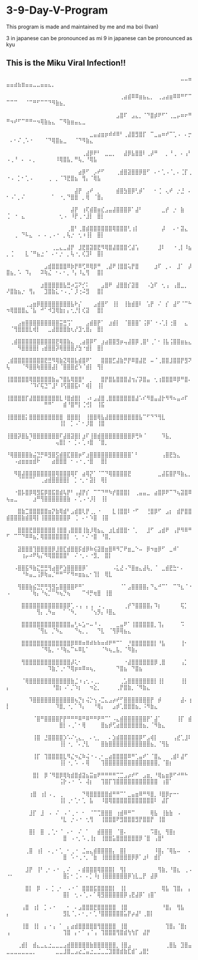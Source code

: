 # 3-9-Day-V-Program
This program is made and maintained by me and ma boi (Ivan)

3 in japanese can be pronounced as mi
9 in japanese can be pronounced as kyu

## This is the Miku Viral Infection!!

⠀⠀⠀⠀⠀⠀⠀⠀⠀⠀⠀⠀⠀⠀⠀⠀⠀⠀⠀⠀⠀⠀⠀⠀⠀⠀⠀⠀⠀⠀⠀⠀⠀⠀⠀⠀⠀⠀⠀⠀⠀⠀⠀⠀⠀⠀⣀⣀⣤⣤⣤⣴⣦⣶⣤⣤⣀⣀⣤⣤⣄⡀⠀⠀⠀⠀⠀⠀⠀⠀⠀⠀⠀⠀⠀⠀⠀⠀⠀⠀⠀⠀⠀⠀⠀⠀⠀⠀⠀⠀⠀⠀⠀⠀⠀⠀⠀⠀⠀⠀
⠀⠀⠀⠀⠀⠀⠀⠀⠀⠀⠀⠀⠀⠀⠀⠀⠀⠀⠀⠀⠀⠀⠀⠀⠀⠀⠀⠀⠀⠀⢀⣴⣾⠿⠿⣶⣦⣄⡀⠀⢀⣠⣴⣶⠿⠿⠛⠋⠉⠉⠉⠉⠀⠀⠈⠉⠛⠋⠉⠉⠙⠻⣷⣦⡀⠀⠀⠀⠀⠀⠀⠀⠀⠀⠀⠀⠀⠀⠀⠀⠀⠀⠀⠀⠀⠀⠀⠀⠀⠀⠀⠀⠀⠀⠀⠀⠀⠀⠀⠀
⠀⠀⠀⠀⠀⠀⠀⠀⠀⠀⠀⠀⠀⠀⠀⠀⠀⠀⠀⠀⠀⠀⠀⠀⠀⠀⠀⠀⠀⣠⣿⠏⠀⣠⣄⡀⠈⠙⣿⡾⠟⠋⠁⢀⣀⡤⠶⠖⠛⠛⠲⠞⠋⠉⠛⠛⠒⠲⢿⣷⣦⣄⠀⠉⠻⣷⣶⣤⣄⣀⠀⠀⠀⠀⠀⠀⠀⠀⠀⠀⠀⠀⠀⠀⠀⠀⠀⠀⠀⠀⠀⠀⠀⠀⠀⠀⠀⠀⠀⠀
⠀⠀⠀⠀⠀⠀⠀⠀⠀⠀⠀⠀⠀⠀⠀⠀⠀⠀⠀⠀⠀⠀⣀⣤⣴⣶⡶⠾⠾⠿⠃⢀⣼⣿⣻⣿⡏⠀⠉⣀⣤⠶⠞⠉⢁⠠⠀⠄⡒⠀⠄⠂⠌⢀⠡⠐⠀⠀⠀⠈⠙⢿⣿⣦⣀⠀⠀⠈⠙⠻⣷⣄⠀⠀⠀⠀⠀⠀⠀⠀⠀⠀⠀⠀⠀⠀⠀⠀⠀⠀⠀⠀⠀⠀⠀⠀⠀⠀⠀⠀
⠀⠀⠀⠀⠀⠀⠀⠀⠀⠀⠀⠀⠀⠀⠀⠀⠀⠀⠀⠀⢀⣼⡿⠟⠃⠀⣀⣀⡀⠀⠀⣼⡿⣧⣿⣿⠇⢀⡼⠛⠀⠀⡀⠘⢀⠀⠄⢠⠃⠠⢀⠘⠀⠄⠀⠄⡀⠀⠀⠀⠀⠀⠸⢿⣿⣧⡀⠛⢧⡀⠘⢿⣧⠀⠀⠀⠀⠀⠀⠀⠀⠀⠀⠀⠀⠀⠀⠀⠀⠀⠀⠀⠀⠀⠀⠀⠀⠀⠀⠀
⠀⠀⠀⠀⠀⠀⠀⠀⠀⠀⠀⠀⠀⠀⠀⠀⠀⠀⠀⣴⡿⠋⠀⡠⠞⠋⠀⠀⠀⢀⣾⣿⣽⣿⣿⡿⣿⠋⠀⠄⠂⢁⠠⠈⡀⠄⢈⡏⢀⠐⠠⠀⡁⠂⢁⠠⠀⠀⠀⠀⢀⠀⡀⠈⠹⣟⣿⣦⠀⢻⡄⠈⢿⣧⠀⠀⠀⠀⠀⠀⠀⠀⠀⠀⠀⠀⠀⠀⠀⠀⠀⠀⠀⠀⠀⠀⠀⠀⠀⠀
⠀⠀⠀⠀⠀⠀⠀⠀⠀⠀⠀⠀⠀⠀⠀⠀⠀⠀⣼⡟⠀⣠⠞⠀⡀⠀⠀⠀⠀⣾⣿⣳⣿⡿⢃⡾⠁⠀⠀⠂⢈⠀⢄⠞⠀⡐⣘⠀⠄⠂⠠⠁⡀⠌⠀⠀⠀⠀⠀⠀⠀⠁⠀⠐⡀⠙⣿⣿⠀⡀⢿⠀⠈⣿⡄⠀⠀⠀⠀⠀⠀⠀⠀⠀⠀⠀⠀⠀⠀⠀⠀⠀⠀⠀⠀⠀⠀⠀⠀⠀
⠀⠀⠀⠀⠀⠀⠀⠀⠀⠀⠀⠀⠀⠀⠀⠀⠀⣼⡟⠀⢰⢏⣾⣿⣶⣎⣠⣤⣼⣿⣿⣿⡿⠁⣼⠃⠀⠀⠀⠀⠀⣀⡞⠀⡐⠀⣷⠀⠀⢈⠀⠐⠀⣄⠀⠀⠀⠀⠀⠀⠀⠀⠀⢂⠠⠀⠸⡟⢀⠐⣸⡇⠀⣿⡇⠀⠀⠀⠀⠀⠀⠀⠀⠀⠀⠀⠀⠀⠀⠀⠀⠀⠀⠀⠀⠀⠀⠀⠀⠀
⠀⠀⠀⠀⠀⠀⠀⠀⠀⠀⠀⠀⠀⠀⠀⠀⢀⣿⠃⢀⣿⣾⣿⣿⣿⣿⣿⣿⢿⣿⣿⣿⢃⢰⡇⠀⠀⠀⠀⠀⠀⡼⠀⠀⠄⠂⣽⣄⠀⠀⠀⢀⠀⠙⠧⣄⠀⠠⠀⠄⢀⠠⠐⠀⡀⢧⡐⠀⢂⠰⢸⡇⠀⣿⡇⠀⠀⠀⠀⠀⠀⠀⠀⠀⠀⠀⠀⠀⠀⠀⠀⠀⠀⠀⠀⠀⠀⠀⠀⠀
⠀⠀⠀⠀⠀⠀⠀⠀⠀⠀⠀⠀⢀⣀⣄⣀⣼⡟⠀⣸⣟⣿⣽⣿⣟⠻⢿⣿⣼⣿⣿⣿⢊⣼⢡⠀⠀⠀⠀⠀⣸⠇⠀⠀⠐⢀⡇⠸⣦⡀⢈⠀⠀⠀⣇⠈⠛⣦⣐⠈⠀⠄⠂⡐⠀⡀⢧⠐⡀⢎⣹⠇⠀⣿⡇⠀⠀⠀⠀⠀⠀⠀⠀⠀⠀⠀⠀⠀⠀⠀⠀⠀⠀⠀⠀⠀⠀⠀⠀⠀
⠀⠀⠀⠀⠀⠀⠀⠀⠀⠀⣠⣾⣿⣿⣿⣿⠿⡷⡟⠿⢋⠿⢿⡿⠛⠀⢀⣼⠟⢸⣿⣿⢥⡟⣿⠀⠀⠀⠀⣰⠏⠀⡀⠄⠀⣸⠁⠀⡼⣿⣦⡀⠡⠀⠹⡄⠀⠀⠽⢷⣌⠀⠂⠄⠂⡀⠘⡄⠸⣄⢻⠀⠀⣿⡇⠀⠀⠀⠀⠀⠀⠀⠀⠀⠀⠀⠀⠀⠀⠀⠀⠀⠀⠀⠀⠀⠀⠀⠀⠀
⠀⠀⠀⠀⠀⠀⠀⠀⠀⣰⣿⣿⣿⣿⣿⣧⣛⠴⣩⠝⡊⠅⠀⠀⠀⣠⣿⠟⠀⣼⣿⣿⡎⣽⣿⠀⠀⠠⣱⠏⠀⢂⢠⠀⢠⣿⣀⡀⠀⠜⣿⣷⣦⡐⠀⢻⡄⠀⠀⣹⣿⣷⣅⠐⠠⢀⠁⡸⢐⠬⣻⠀⠀⣿⡇⠀⠀⠀⠀⠀⠀⠀⠀⠀⠀⠀⠀⠀⠀⠀⠀⠀⠀⠀⠀⠀⠀⠀⠀⠀
⠀⠀⠀⠀⠀⢀⣠⣶⡿⣿⣿⣿⣿⣿⣿⣿⣿⣧⠗⡌⠀⠀⠀⣠⣾⣿⠋⠀⢸⡇⠀⢸⣷⣾⣿⠇⠀⢡⡟⠀⠌⠀⡎⠀⣼⠋⠈⠉⠓⠲⢿⣿⣿⣿⣄⠈⣧⠀⠚⠁⠺⣹⢿⣷⡆⡄⢂⡘⡇⢎⣽⠀⠀⣿⡇⠀⠀⠀⠀⠀⠀⠀⠀⠀⠀⠀⠀⠀⠀⠀⠀⠀⠀⠀⠀⠀⠀⠀⠀⠀
⠀⠀⠀⣠⣶⣿⣿⣿⣿⣿⣿⣿⣿⣿⣭⣛⢩⠁⠀⠀⠀⣠⣾⣿⡟⠁⠀⣰⣾⡇⠀⠈⣿⣿⣿⠁⢨⡿⠁⠐⠠⢁⡇⢐⣿⠀⠀⣄⠀⠀⠈⢻⣿⣿⣿⣇⢾⡇⠀⠀⣀⣼⣿⣿⣿⣷⢆⡜⣹⢂⣿⡄⠀⣿⡇⠀⠀⠀⠀⠀⠀⠀⠀⠀⠀⠀⠀⠀⠀⠀⠀⠀⠀⠀⠀⠀⠀⠀⠀⠀
⠀⢀⣾⣿⣿⣿⣿⣿⣿⣿⣿⣿⣿⣟⢿⣿⣷⣄⠀⢀⣴⣿⡿⠋⠀⣰⣴⣿⣿⣻⡶⢤⣼⣿⡿⢀⣿⠃⢀⠁⠂⢸⣧⢨⣿⣿⣶⣦⣄⠀⠀⠀⠻⣿⣿⣿⣿⡇⢠⣾⣿⣿⡽⢿⣿⣿⣿⡜⣳⠐⣾⡇⠀⣿⡇⠀⠀⠀⠀⠀⠀⠀⠀⠀⠀⠀⠀⠀⠀⠀⠀⠀⠀⠀⠀⠀⠀⠀⠀
⢀⣾⣿⣿⣿⣿⣿⣿⣿⣿⣟⣛⠻⢿⣷⣝⢿⣿⣧⣾⣿⠟⠁⠀⠀⣿⣿⣿⣋⣼⣷⡛⡟⠿⣿⣼⣟⠀⠤⠈⢀⣿⣿⣸⣿⣿⡟⣻⠝⢧⠀⠀⠀⠈⠻⣿⣿⢷⣿⣿⣿⣼⡇⠈⣿⣿⣿⣞⠱⠈⣾⡇⠀⢻⡇⠀⠀⠀⠀⠀⠀⠀⠀⠀⠀⠀⠀⠀⠀⠀⠀⠀⠀⠀⠀⠀⠀⠀⠀
⢸⣿⣿⣿⣿⣿⢿⣿⣿⣿⣿⣿⣷⣤⠙⣿⣧⢿⣿⣿⠃⠀⡀⠀⠀⣿⡟⣿⣧⣿⣿⣿⣼⢲⡌⡽⣿⣤⠀⢂⢰⣿⣿⣿⠿⡿⠛⣿⠄⠀⠀⠀⠀⠀⠀⠈⠹⠎⢯⣙⠉⣸⠃⠸⢫⣿⣿⣯⠆⠁⢾⡇⠀⢸⡇⠀⠀⠀⠀⠀⠀⠀⠀⠀⠀⠀⠀⠀⠀⠀⠀⠀⠀⠀⠀⠀⠀⠀⠀⠀
⢸⣿⣿⣿⣿⡏⣼⣿⣿⣿⣿⣿⣿⣿⣇⠸⣿⣾⣿⡇⠀⠠⠆⣠⣼⣿⢀⣿⣿⣿⣿⣿⣿⣿⣼⠡⠎⠻⣿⣤⣼⡗⠻⠻⠦⣤⠴⠏⠀⠀⠀⠀⠀⠀⠀⠀⠀⠀⠀⠛⠛⠁⠀⠀⣾⠘⣿⠛⡇⢈⢚⡇⠀⢸⣯⠀⠀⠀⠀⠀⠀⠀⠀⠀⠀⠀⠀⠀⠀⠀⠀⠀⠀⠀⠀⠀⠀⠀⠀⠀
⢸⣿⣿⣿⣿⡅⣿⣿⣿⣿⣿⣿⣿⣿⣿⠀⣿⣿⣿⡇⠀⢸⣿⣿⢿⣧⣼⣿⣿⣿⣿⣿⣿⣿⣿⣧⠉⠋⠙⠙⢻⣇⠀⠀⠀⠀⠀⠀⠀⠀⠀⠀⠀⠀⠀⠀⠀⠀⠀⠀⠀⠀⠀⢸⡇⠀⡁⠠⠁⠂⡸⣿⠀⢸⣿⠀⠀⠀⠀⠀⠀⠀⠀⠀⠀⠀⠀⠀⠀⠀⠀⠀⠀⠀⠀⠀⠀⠀⠀⠀
⢸⣿⣿⡽⣿⣧⠹⣿⣿⣿⣿⣿⣿⣿⠏⣼⣿⣽⣿⡇⣰⠏⢸⣿⣾⣿⣿⣿⣿⣿⣿⣿⣿⡿⢛⠷⠈⠀⠀⠀⠀⠹⣧⡀⠀⠀⠀⠀⠀⠀⠀⠀⠀⠀⠀⠁⠀⠀⠀⠀⠀⠀⢤⣿⡇⠐⠀⡁⠄⢁⠰⣿⠀⠈⣿⡀⠀⠀⠀⠀⠀⠀⠀⠀⠀⠀⠀⠀⠀⠀⠀⠀⠀⠀⠀⠀⠀⠀⠀⠀
⠘⢿⣿⣿⣿⣿⣷⣬⣙⡛⠿⣻⣿⣫⣾⣿⣏⣿⣿⡶⠋⣰⣿⣿⣿⣿⣿⣿⣿⣿⣿⣿⣿⠁⠃⠀⠀⠀⠀⠀⠀⢠⣿⣟⣳⣄⠀⠀⠀⠀⠀⠠⣴⣶⣶⣶⣾⠗⠀⠀⠀⣴⣿⣿⣿⠀⠂⠠⠐⢀⠐⣿⠀⠀⣿⡇⠀⠀⠀⠀⠀⠀⠀⠀⠀⠀⠀⠀⠀⠀⠀⠀⠀⠀⠀⠀⠀⠀⠀⠀
⠀⠀⠻⣿⣼⣿⣿⣿⣿⣿⣿⣿⣿⢿⣿⣿⣿⢿⠏⠀⣴⢿⡝⠁⠈⠉⠙⢿⣿⣿⣿⣿⣟⠀⠀⠀⠀⠀⠀⠀⣀⣼⣯⣿⡟⠻⣷⣄⡀⠀⠀⠀⠈⠉⠉⠉⠁⠀⢀⣴⣾⣿⣿⣿⣿⡇⠀⡁⠐⡀⠂⣽⡇⠀⢿⡇⠀⠀⠀⠀⠀⠀⠀⠀⠀⠀⠀⠀⠀⠀⠀⠀⠀⠀⠀⠀⠀⠀⠀⠀
⠀⠀⠐⣿⡧⣿⡿⢿⣻⣯⡿⣿⣯⣿⣾⢧⡟⠃⢠⣼⡟⡎⠀⠉⠉⠙⠛⠳⡞⣿⣿⣿⡇⠀⢀⣤⣤⣀⠀⣴⣿⡿⠟⠉⠙⢦⣽⣿⠿⢦⣤⣀⠀⠀⠀⠀⣰⠛⢻⣿⣿⣿⣿⣿⣿⣷⠀⠄⢁⠠⠐⡸⡇⠀⢸⡇⠀⠀⠀⠀⠀⠀⠀⠀⠀⠀⠀⠀⠀⠀⠀⠀⠀⠀⠀⠀⠀⠀⠀⠀
⠀⠀⠀⣿⣷⣉⣿⣿⣿⣿⣿⣶⡝⣷⢿⣾⠃⣠⣾⣿⢇⡟⢀⡀⠐⠀⠀⠀⣇⢸⣿⣿⠇⠐⠋⠀⠀⢘⣿⡿⠋⠀⣠⡆⠀⣾⡟⣿⣿⣾⣿⣿⣿⣷⣾⣿⢿⡇⢸⣿⣿⣿⣿⣿⣿⡿⠀⢈⠀⠄⠂⠱⣿⠀⢸⣿⠀⠀⠀⠀⠀⠀⠀⠀⠀⠀⠀⠀⠀⠀⠀⠀⠀⠀⠀⠀⠀⠀⠀⠀
⠀⠀⠀⣿⣿⣿⣟⣿⣿⣿⣿⣿⣿⢸⣿⣿⢠⣿⣿⣿⢸⣷⡸⢿⣦⣄⠀⣰⣇⣾⣿⣿⠂⠈⡀⠀⠀⣸⠋⠀⣠⣾⠟⠀⢠⡟⠻⠿⠛⠋⠀⠉⠉⠙⠿⠿⣦⡁⢿⣿⣿⣿⣿⣿⣿⡇⠀⢂⠀⠂⠌⠐⣿⠀⠘⣿⡀⠀⠀⠀⠀⠀⠀⠀⠀⠀⠀⠀⠀⠀⠀⠀⠀⠀⠀⠀⠀⠀⠀⠀
⠀⠀⠀⣽⣿⣿⣿⢹⣿⣿⣿⣿⡿⣸⣿⣏⣾⣿⣿⡯⣾⡿⠷⢮⣽⣿⣶⣿⠿⠻⡉⠟⣶⣀⠑⠤⠀⡿⠲⣶⡿⠋⠀⣀⠾⠁⠀⠀⠀⠀⠀⠀⠀⢰⡤⠴⠟⢧⡌⠻⢿⣿⣿⣿⣿⠃⠀⠌⠐⡀⠄⠐⣻⡀⠀⣿⡇⠀⠀⠀⠀⠀⠀⠀⠀⠀⠀⠀⠀⠀⠀⠀⠀⠀⠀⠀⠀⠀⠀⠀
⠀⠀⠠⣿⣿⣯⠻⣷⣍⣛⣛⢻⣴⣿⠟⣱⣿⣿⣿⣿⡿⠁⠀⠀⠀⠀⠀⠀⠠⣅⣜⠠⠙⣿⣶⣄⣼⢧⡀⠈⠀⣀⣾⣟⣓⠂⠄⠀⠀⠀⠀⠀⠀⠘⠷⣤⣀⢨⡿⢷⣤⡈⠛⠛⠉⠋⠻⠶⣶⣦⣄⠂⢹⡇⠀⢿⣇⠀⠀⠀⠀⠀⠀⠀⠀⠀⠀⠀⠀⠀⠀⠀⠀⠀⠀⠀⠀⠀⠀⠀
⠀⠀⠀⢻⣿⣿⣷⣮⣙⡛⢛⢻⣻⣥⣿⣿⣿⣿⠟⠛⠁⠀⠀⠀⠀⠀⠀⠀⠀⠀⠈⠁⣠⣿⣿⣿⣿⡄⠙⣄⠚⠉⠁⠀⠉⠙⣆⠈⠐⠠⠀⠀⠀⠀⠀⠈⢷⡄⠘⢦⡉⠉⠳⢦⡙⢦⠀⠀⠀⠉⠺⡛⢶⣿⠀⢸⣿⠀⠀⠀⠀⠀⠀⠀⠀⠀⠀⠀⠀⠀⠀⠀⠀⠀⠀⠀⠀⠀⠀⠀
⠀⠀⠀⠀⣿⣿⣿⣿⣿⣿⣿⣿⣿⣿⣿⣿⡿⢁⠠⢠⠀⡄⢠⠀⠠⢀⠀⠀⠀⠀⠀⢀⡞⠙⣿⣿⣿⣿⡄⠹⡆⠀⠀⠀⠀⠀⢯⡁⠀⠀⠀⠀⠀⠀⠀⠀⠀⢻⡄⢀⠳⣤⠀⠀⠁⠈⠳⡀⠀⠀⠀⠈⢢⡻⡄⠸⣿⣄⠀⠀⠀⠀⠀⠀⠀⠀⠀⠀⠀⠀⠀⠀⠀⠀⠀⠀⠀⠀⠀⠀
⠀⠀⠀⠀⣿⣿⣿⣿⣿⣿⣿⣿⣿⣿⣿⣿⣿⣤⢃⠦⣡⠒⠤⠘⠠⠀⠀⠀⠀⣀⣤⠟⠁⢸⣿⣿⣿⣿⣿⡀⢹⡄⠀⠀⠀⠀⠩⠀⠀⠀⠀⠀⠀⠀⠀⠀⠀⠈⢻⣆⠀⡈⠳⣄⠀⠀⠀⠙⢦⡀⡀⠀⠀⠙⣇⠀⠈⢻⡿⢿⣦⣄⠀⠀⠀⠀⠀⠀⠀⠀⠀⠀⠀⠀⠀⠀⠀⠀⠀⠀
⠀⠀⠀⠀⣿⣿⣿⣿⣿⣿⣿⣿⣿⣿⣿⣿⣿⡿⠿⠿⠶⠿⠾⠷⠷⠶⠾⠟⠛⠉⠁⠀⡘⣿⣿⣿⣿⣿⣿⡇⠘⣧⠀⠀⠀⠀⢸⠂⠀⠀⠀⠀⠀⠀⠀⠀⠀⠀⠈⠻⣧⡀⠐⠘⢷⣄⠉⠦⠿⣇⠁⠀⠀⠀⠈⠳⢦⣀⣧⡀⠈⠻⣷⡄⠀⠀⠀⠀⠀⠀⠀⠀⠀⠀⠀⠀⠀⠀⠀⠀
⠀⠀⠀⠀⢻⣿⣿⣿⣿⣿⣿⣿⣿⣿⣿⣿⣿⡼⢅⠂⠀⠀⠀⠀⠀⠀⠀⠀⠀⠀⠀⠐⣼⣿⣿⣿⣿⣿⣿⡿⢀⣿⠀⠀⠀⠀⢠⡁⠀⠀⠀⠀⠀⠀⠀⠀⠀⠀⠀⠀⠹⣷⡈⢀⠂⠙⢿⡶⠶⠿⠶⢦⡀⠀⠀⠀⠀⠀⠙⣿⣦⠀⠙⣿⣦⠀⠀⠀⠀⠀⠀⠀⠀⠀⠀⠀⠀⠀⠀⠀
⠀⠀⠀⠀⠈⢿⣿⣿⣿⣿⣿⣿⣿⣿⣿⣿⣿⣷⣈⠰⢠⢂⠠⢀⡀⠀⠀⠀⠀⠀⢀⣡⣿⣿⣿⣿⣿⣿⣿⡇⢸⡇⠀⠀⠀⠀⢸⡇⠀⡄⠀⠀⠀⠀⠀⠀⠀⠀⠀⠀⠀⠘⣿⡆⠠⠁⡈⠱⡆⠀⠀⠲⣕⡀⠀⠀⠀⠀⢀⡟⣿⣷⡀⠈⠻⣷⣄⠀⠀⠀⠀⠀⠀⠀⠀⠀⠀⠀⠀⠀
⠀⠀⠀⠀⠀⠀⠹⣿⣿⣿⣿⣿⣿⣿⣿⣿⣿⣿⢦⡙⡆⢬⡑⢢⠠⣉⣄⣠⡴⠞⠋⣿⣿⣿⣿⣿⣿⣿⡟⠀⡾⠀⠀⠀⠀⠀⣼⠄⢰⡇⠀⠀⠀⠀⠀⠀⠀⠀⠀⠀⠀⠀⠹⣿⡀⠐⡀⠁⠹⡄⠀⠀⠘⢿⡄⠀⠀⣠⡾⢁⣿⣿⣿⣦⡀⠨⠻⣷⣄⠀⠀⠀⠀⠀⠀⠀⠀⠀⠀⠀
⠀⠀⠀⠀⠀⠀⠀⠈⣿⠛⣿⣿⣿⣿⡟⡟⠛⠛⠛⠿⠛⠿⠛⠛⠟⠛⠉⠁⠠⣄⣾⣿⣿⣿⣿⣿⣿⡟⠁⣼⠁⠀⠀⠀⠀⢸⡏⠀⣾⠀⠀⠀⠀⠀⠀⠀⠀⠀⠀⠀⠀⠀⠀⣿⡇⠠⢀⠁⠂⢿⠀⠀⠀⠀⣿⣦⡾⢋⣴⣿⣿⣿⣿⣿⣿⣦⡀⠈⠻⣷⣄⠀⠀⠀⠀⠀⠀⠀⠀⠀
⠀⠀⠀⠀⠀⠀⠀⢸⣿⠀⣘⣿⣿⣿⣿⡱⠡⠌⢂⣄⡀⠀⠄⢂⡀⠀⠀⠄⣱⣾⣿⣿⣿⣿⣿⡿⠋⣠⢾⡇⠀⠀⠀⠀⢠⣞⢁⣸⠇⠀⠀⠀⠀⠀⠀⠀⠀⠀⠀⠀⠀⠀⠀⢸⡇⠐⡀⠈⠄⡘⣇⠀⠀⠀⣿⣷⣿⣿⣿⣿⣿⣿⣿⣿⣿⣿⣿⣦⡀⠈⢻⣧⠀⠀⠀⠀⠀⠀⠀⠀
⠀⠀⠀⠀⠀⠀⠀⢸⡏⠀⢹⣿⣿⣿⣿⣇⠻⣌⠲⣌⠷⢬⠐⠠⢀⠂⣀⣴⣿⣿⣿⣿⠿⠛⢁⣤⠞⠁⠈⣿⣄⠀⠀⢀⣾⠇⣼⠋⠀⠀⠀⠀⠀⠀⠀⠀⠀⠀⠀⠀⠀⠀⠀⢸⡇⠐⡀⠡⠀⠄⢿⠀⠀⠀⢹⣿⣿⣿⣿⣿⣿⣿⣿⣿⣿⣿⣿⣿⣿⡀⠈⣿⡆⠀⠀⠀⠀⠀⠀⠀
⠀⠀⠀⠀⠀⠀⠀⣿⡇⠀⡿⠈⠻⣿⡿⢿⢷⣾⣿⣾⣽⣦⣭⣶⠟⠛⠛⠛⠛⢉⣉⣠⡴⠞⠋⠀⣠⣶⡀⠘⢿⣦⣶⡿⠋⠚⠛⠓⠀⠀⠀⠀⠀⠀⠀⠀⠀⠀⠀⠀⠀⠀⠀⢨⡗⠠⠐⠀⠡⠀⢼⡆⠀⠀⢹⣿⡏⢹⣿⣿⣿⣿⣿⣿⣿⣿⣿⣿⣿⠀⢰⣿⠁⠀⠀⠀⠀⠀⠀⠀
⠀⠀⠀⠀⠀⠀⢰⣿⠀⢰⡇⠠⢀⠀⢀⠀⠀⠀⠀⠀⠙⢿⣿⣿⣿⣿⣿⣾⠛⠛⠉⠁⣀⣤⣶⠿⠛⠻⣿⡀⠸⣿⡿⡖⠒⠂⠀⠀⠀⠀⠀⠀⠀⠀⠀⠀⠀⠀⠀⠀⠀⠀⠀⢸⡇⢀⠂⢁⠂⢁⠀⣧⠀⠀⠸⣿⢿⣿⣿⣿⣿⣿⣿⣿⣿⣿⣿⣿⠇⠀⣼⡏⠀⠀⠀⠀⠀⠀⠀⠀
⠀⠀⠀⠀⠀⠀⣸⡏⠀⣸⠀⠠⠀⠌⠀⠠⠈⢀⠐⠀⠂⠀⠈⠉⢉⣿⣿⣿⠀⢰⣾⠿⠛⠉⠀⠀⠀⠀⢿⣧⠀⢸⣷⣷⠀⠠⠀⠀⠀⠀⠀⠀⠀⠀⠀⠀⠀⠀⠀⠀⠀⠀⠀⠘⣇⠀⡐⠠⠐⠀⢂⢻⠀⠀⢸⣿⣿⣿⠟⣻⣿⣿⣿⣻⡟⣿⣿⡟⠀⢸⣿⠀⠀⠀⠀⠀⠀⠀⠀⠀
⠀⠀⠀⠀⠀⠀⣿⡇⠀⣿⠀⡀⢁⠂⠈⠀⠄⠂⠀⠌⠀⠁⠀⠀⣾⣿⣿⣿⠀⠈⣿⠄⠀⠀⠀⠀⠀⠀⠩⣿⣆⠀⢻⣿⡆⠀⠀⠀⠀⠀⠀⠀⠀⠀⠀⠀⠀⠀⠀⠀⠀⠀⠀⠀⣿⠀⠠⠐⡀⠡⢀⢸⡆⠀⢸⣿⣿⣥⣿⣿⣿⣿⣿⣿⡿⠈⣿⠀⢠⣿⠃⠀⠀⠀⠀⠀⠀⠀⠀⠀
⠀⠀⠀⠀⠀⢀⣿⠀⢰⡇⠀⠄⡀⠂⢁⠀⠂⢀⠐⠀⣈⣤⣄⣾⣿⣿⣿⣿⡄⠀⣿⡇⠀⠀⠀⠀⠀⠀⠀⠸⣿⡄⠈⢿⣧⠤⠀⠀⠄⠀⠀⠀⠀⠀⠀⠀⠀⠀⠀⠀⠀⠀⠀⠀⣿⠀⠡⠐⢀⠐⡀⠈⣷⠀⢸⣿⣿⣿⣿⣿⣿⣿⡿⡿⠁⣰⠇⠀⣾⡏⠀⠀⠀⠀⠀⠀⠀⠀⠀⠀
⠀⠀⠀⠀⠀⣸⡟⠀⢸⠃⢀⠂⠠⠐⠀⡀⠌⠀⠀⠄⣾⣿⣿⣿⢿⣿⣿⣿⡇⠀⢻⡇⠀⠀⠀⠀⠀⠀⠀⠀⢻⣷⡀⠘⣿⣆⠀⢀⠠⠐⠂⠀⠀⠀⠀⠀⠀⠀⠀⠀⠀⠀⠀⠀⣿⡅⠂⢈⠠⠀⠄⡁⠸⡆⢸⣿⣿⣿⣿⣿⣿⡿⢱⣇⣀⡟⠀⣼⡿⠀⠀⠀⠀⠀⠀⠀⠀⠀⠀⠀
⠀⠀⠀⠀⠀⣿⡇⠀⡿⠀⠠⠀⡁⢀⠂⠀⠠⠐⠈⠀⣿⣿⣿⣯⣿⣿⣿⣿⡇⠀⢸⡇⠀⠀⠀⠀⠀⠀⠀⠀⠀⢿⣧⠀⢹⣿⡄⠀⡄⠀⠀⠀⠀⠀⠀⠀⠀⠀⠀⠀⠀⠀⠀⠀⣿⡇⠀⢂⠠⠈⡀⠄⠁⢿⣻⣿⣿⣿⣿⣿⡿⢠⣟⣼⡿⠁⢰⣿⠁⠀⠀⠀⠀⠀⠀⠀⠀⠀⠀⠀
⠀⠀⠀⠀⢠⣿⠀⢰⡇⠀⡁⠠⠐⠀⠀⠀⠂⠀⠄⣠⣿⣿⣿⣟⣿⣿⣿⣿⣿⠀⢸⣿⠀⠀⠀⠀⠀⠀⠀⠀⠀⠘⣿⡄⠀⢻⣧⠀⠀⡄⠀⠀⠀⠀⠀⠀⠀⠀⠀⠀⠀⠀⠀⠀⣻⣇⠈⡀⠄⠂⡀⠂⢁⠘⣿⣿⣿⣿⣿⣿⣥⡟⡴⣼⠃⢀⣿⡇⠀⠀⠀⠀⠀⠀⠀⠀⠀⠀⠀⠀
⠀⠀⠀⠀⢸⣿⠀⢸⡇⠀⡄⠐⢠⠀⠁⠀⡄⣴⣾⣿⣿⣿⣿⣿⢻⣿⣿⣿⣿⠀⢸⣿⠀⠀⠀⠀⠀⠀⠀⠀⠀⠀⢹⣿⡄⠈⣿⡆⠀⢠⠀⠀⠀⠀⠀⠀⠀⠀⠀⠀⠀⠀⠀⠀⢹⣿⠀⡄⠂⠁⢠⠈⢠⠀⢹⣿⣿⣿⢻⣿⣾⢳⢳⡏⠀⣼⡟⠀⠀⠀⠀⠀⠀⠀⠀⠀⠀⠀⠀⠀
⠀⠀⠀⢀⣾⡇⠀⣾⣄⣀⣄⣐⣀⣀⣀⣠⣾⣿⣿⣿⣿⣿⣷⣿⣿⣿⣿⣿⣿⡀⢸⣿⣠⠀⠀⠀⠀⠀⠀⠀⠀⠀⢀⣿⣧⠀⣹⣿⣤⣀⣀⣀⣀⣀⣀⣀⡀⠀⠀⠀⠀⠀⣀⣀⣸⣿⣀⣠⣔⣈⣤⣐⣀⣈⣀⣈⣹⣿⣿⣾⣷⣏⣾⠁⣠⣿⡃⠀⠀⠀⠀⠀⠀⠀⠀⠀⠀⠀⠀
